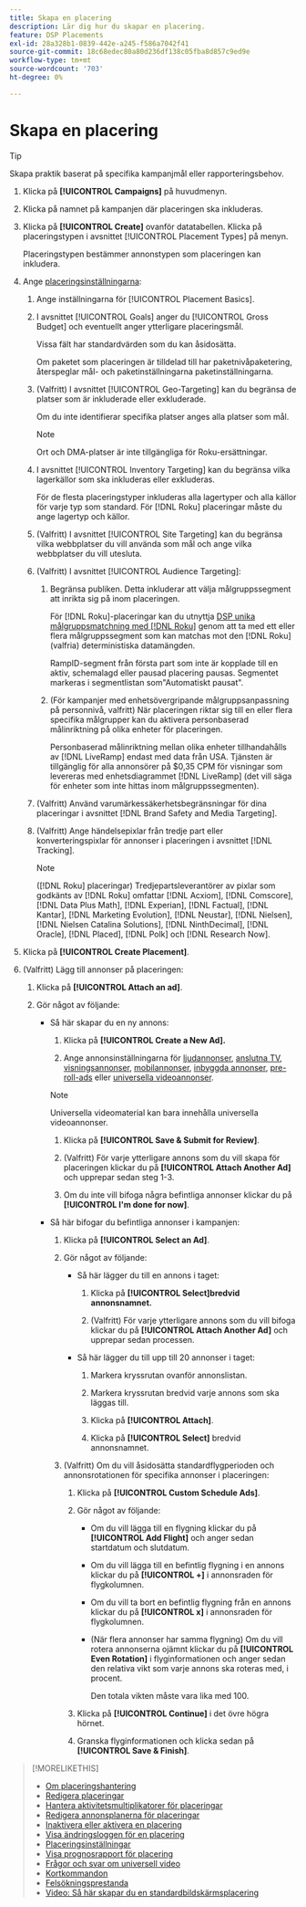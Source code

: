 ```yaml
---
title: Skapa en placering
description: Lär dig hur du skapar en placering.
feature: DSP Placements
exl-id: 28a328b1-0839-442e-a245-f586a7042f41
source-git-commit: 18c68edec80a80d236df138c05fba8d857c9ed9e
workflow-type: tm+mt
source-wordcount: '703'
ht-degree: 0%

---
```


# Skapa en placering

>[!TIP]
>
>Skapa praktik baserat på specifika kampanjmål eller rapporteringsbehov.

1. Klicka på **[!UICONTROL Campaigns]** på huvudmenyn.

1. Klicka på namnet på kampanjen där placeringen ska inkluderas.

1. Klicka på **[!UICONTROL Create]** ovanför datatabellen. Klicka på placeringstypen i avsnittet [!UICONTROL Placement Types] på menyn.

   Placeringstypen bestämmer annonstypen som placeringen kan inkludera.

1. Ange [placeringsinställningarna](placement-settings.md):

   1. Ange inställningarna för [!UICONTROL Placement Basics].

   1. I avsnittet [!UICONTROL Goals] anger du [!UICONTROL Gross Budget] och eventuellt anger ytterligare placeringsmål.

      Vissa fält har standardvärden som du kan åsidosätta.

      Om paketet som placeringen är tilldelad till har paketnivåpaketering, återspeglar mål- och paketinställningarna paketinställningarna.

   1. (Valfritt) I avsnittet [!UICONTROL Geo-Targeting] kan du begränsa de platser som är inkluderade eller exkluderade.

      Om du inte identifierar specifika platser anges alla platser som mål.

      >[!NOTE]
      >
      >Ort och DMA-platser är inte tillgängliga för Roku-ersättningar.

   1. I avsnittet [!UICONTROL Inventory Targeting] kan du begränsa vilka lagerkällor som ska inkluderas eller exkluderas.

      För de flesta placeringstyper inkluderas alla lagertyper och alla källor för varje typ som standard. För [!DNL Roku] placeringar måste du ange lagertyp och källor.

   1. (Valfritt) I avsnittet [!UICONTROL Site Targeting] kan du begränsa vilka webbplatser du vill använda som mål och ange vilka webbplatser du vill utesluta.

   1. (Valfritt) I avsnittet [!UICONTROL Audience Targeting]:

      1. Begränsa publiken. Detta inkluderar att välja målgruppssegment att inrikta sig på inom placeringen.

         För [!DNL Roku]-placeringar kan du utnyttja [DSP unika målgruppsmatchning med  [!DNL Roku]](/help/dsp/inventory/roku-inventory.md) genom att ta med ett eller flera målgruppssegment som kan matchas mot den [!DNL Roku] (valfria) deterministiska datamängden.

         RampID-segment från första part som inte är kopplade till en aktiv, schemalagd eller pausad placering pausas. Segmentet markeras i segmentlistan som&quot;Automatiskt pausat&quot;.

      1. (För kampanjer med enhetsövergripande målgruppsanpassning på personnivå, valfritt) När placeringen riktar sig till en eller flera specifika målgrupper kan du aktivera personbaserad målinriktning på olika enheter för placeringen.

         Personbaserad målinriktning mellan olika enheter tillhandahålls av [!DNL LiveRamp] endast med data från USA. Tjänsten är tillgänglig för alla annonsörer på $0,35 CPM för visningar som levereras med enhetsdiagrammet [!DNL LiveRamp] (det vill säga för enheter som inte hittas inom målgruppssegmenten).

   1. (Valfritt) Använd varumärkessäkerhetsbegränsningar för dina placeringar i avsnittet [!DNL Brand Safety and Media Targeting].

   1. (Valfritt) Ange händelsepixlar från tredje part eller konverteringspixlar för annonser i placeringen i avsnittet [!DNL Tracking].

      >[!NOTE]
      >
      >([!DNL Roku] placeringar) Tredjepartsleverantörer av pixlar som godkänts av [!DNL Roku] omfattar [!DNL Acxiom], [!DNL Comscore], [!DNL Data Plus Math], [!DNL Experian], [!DNL Factual], [!DNL Kantar], [!DNL Marketing Evolution], [!DNL Neustar], [!DNL Nielsen], [!DNL Nielsen Catalina Solutions], [!DNL NinthDecimal], [!DNL Oracle], [!DNL Placed], [!DNL Polk] och [!DNL Research Now].

1. Klicka på **[!UICONTROL Create Placement]**.

1. (Valfritt) Lägg till annonser på placeringen:

   1. Klicka på **[!UICONTROL Attach an ad]**.

   1. Gör något av följande:

      * Så här skapar du en ny annons:

         1. Klicka på **[!UICONTROL Create a New Ad].**

         1. Ange annonsinställningarna för [ljudannonser](/help/dsp/campaign-management/ads/ad-settings-audio.md), [anslutna TV](/help/dsp/campaign-management/ads/ad-settings-connected-tv.md), [visningsannonser](/help/dsp/campaign-management/ads/ad-settings-display.md), [mobilannonser](/help/dsp/campaign-management/ads/ad-settings-mobile.md), [inbyggda annonser](/help/dsp/campaign-management/ads/ad-settings-native.md), [pre-roll-ads](/help/dsp/campaign-management/ads/ad-settings-pre-roll.md) eller [universella videoannonser](/help/dsp/campaign-management/ads/ad-settings-universal-video.md).

        >[!NOTE]
        >
        >Universella videomaterial kan bara innehålla universella videoannonser.

         1. Klicka på **[!UICONTROL Save & Submit for Review]**.

         1. (Valfritt) För varje ytterligare annons som du vill skapa för placeringen klickar du på **[!UICONTROL Attach Another Ad]** och upprepar sedan steg 1-3.

         1. Om du inte vill bifoga några befintliga annonser klickar du på **[!UICONTROL I'm done for now]**.

      * Så här bifogar du befintliga annonser i kampanjen:

         1. Klicka på **[!UICONTROL Select an Ad]**.

         1. Gör något av följande:

            * Så här lägger du till en annons i taget:

               1. Klicka på **[!UICONTROL Select]bredvid annonsnamnet.**

               1. (Valfritt) För varje ytterligare annons som du vill bifoga klickar du på **[!UICONTROL Attach Another Ad]** och upprepar sedan processen.

            * Så här lägger du till upp till 20 annonser i taget:

               1. Markera kryssrutan ovanför annonslistan.

               1. Markera kryssrutan bredvid varje annons som ska läggas till.

               1. Klicka på **[!UICONTROL Attach]**.

               1. Klicka på **[!UICONTROL Select]** bredvid annonsnamnet.

         1. (Valfritt) Om du vill åsidosätta standardflygperioden och annonsrotationen för specifika annonser i placeringen:

            1. Klicka på **[!UICONTROL Custom Schedule Ads]**.

            1. Gör något av följande:

               * Om du vill lägga till en flygning klickar du på **[!UICONTROL Add Flight]** och anger sedan startdatum och slutdatum.

               * Om du vill lägga till en befintlig flygning i en annons klickar du på **[!UICONTROL +]** i annonsraden för flygkolumnen.

               * Om du vill ta bort en befintlig flygning från en annons klickar du på **[!UICONTROL x]** i annonsraden för flygkolumnen.

               * (När flera annonser har samma flygning) Om du vill rotera annonserna ojämnt klickar du på **[!UICONTROL Even Rotation]** i flyginformationen och anger sedan den relativa vikt som varje annons ska roteras med, i procent.

                 Den totala vikten måste vara lika med 100.

            1. Klicka på **[!UICONTROL Continue]** i det övre högra hörnet.

            1. Granska flyginformationen och klicka sedan på **[!UICONTROL Save & Finish]**.

>[!MORELIKETHIS]
>
>* [Om placeringshantering](placement-about.md)
>* [Redigera placeringar](placement-edit.md)
>* [Hantera aktivitetsmultiplikatorer för placeringar](placement-manage-bid-multipliers.md)
>* [Redigera annonsplanerna för placeringar](placement-edit-ad-schedule.md)
>* [Inaktivera eller aktivera en placering](placement-pause-activate.md)
>* [Visa ändringsloggen för en placering](placement-change-log.md)
>* [Placeringsinställningar](placement-settings.md)
>* [Visa prognosrapport för placering](/help/dsp/campaign-management/reports/placement-forecast.md)
>* [Frågor och svar om universell video](/help/dsp/campaign-management/faq-universal-video.md)
>* [Kortkommandon](/help/dsp/campaign-management/reports/keyboard-shortcuts.md)
>* [Felsökningsprestanda](/help/dsp/optimization/troubleshooting-performance.md)
>* [Video: Så här skapar du en standardbildskärmsplacering](https://video.tv.adobe.com/v/340454)
